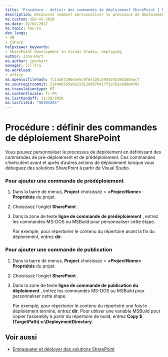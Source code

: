```yaml
---
title: 'Procédure : définir des commandes de déploiement SharePoint | Microsoft Docs'
description: Découvrez comment personnaliser le processus de déploiement en définissant les commandes de pré-déploiement et de publication de SharePoint.
ms.custom: SEO-VS-2020
ms.date: 02/02/2017
ms.topic: how-to
dev_langs:
- VB
- CSharp
helpviewer_keywords:
- SharePoint development in Visual Studio, deploying
author: John-Hart
ms.author: johnhart
manager: jillfra
ms.workload:
- office
ms.openlocfilehash: fc1da67206e5e5c9fde1b5c595424239d1685ac7
ms.sourcegitcommit: 2244665d5a0e22d12dd976417f2a782e68684705
ms.translationtype: MT
ms.contentlocale: fr-FR
ms.lasthandoff: 11/28/2020
ms.locfileid: "96304385"
---
```

# <a name="how-to-set-sharepoint-deployment-commands"></a>Procédure : définir des commandes de déploiement SharePoint
  Vous pouvez personnaliser le processus de déploiement en définissant des commandes de pré-déploiement et de prédéploiement. Ces commandes s’exécutent avant et après d’autres actions de déploiement lorsque vous déboguez des solutions SharePoint à partir de Visual Studio.

### <a name="to-add-a-pre-deployment-command"></a>Pour ajouter une commande de prédéploiement

1. Dans la barre de menus, **Project** choisissez  >  **\<*ProjectName*> Propriétés** du projet.

2. Choisissez l’onglet **SharePoint** .

3. Dans la zone de texte **ligne de commande de prédéploiement** , entrez les commandes MS-DOS ou MSBuild pour personnaliser cette étape.

     Par exemple, pour répertorier le contenu du répertoire avant la fin du déploiement, entrez **dir**.

### <a name="to-add-a-post-deployment-command"></a>Pour ajouter une commande de publication

1. Dans la barre de menus, **Project** choisissez  >  **\<*ProjectName*> Propriétés** du projet.

2. Choisissez l’onglet **SharePoint** .

3. Dans la zone de texte **ligne de commande de publication du déploiement** , entrez les commandes MS-DOS ou MSBuild pour personnaliser cette étape.

     Par exemple, pour répertorier le contenu du répertoire une fois le déploiement terminé, entrez **dir**. Pour utiliser une variable MSBuild pour copier l’assembly à partir du répertoire de build, entrez **Copy $ (TargetPath) c:\DeploymentDirectory**.

## <a name="see-also"></a>Voir aussi
- [Empaqueter et déployer des solutions SharePoint](../sharepoint/packaging-and-deploying-sharepoint-solutions.md)
